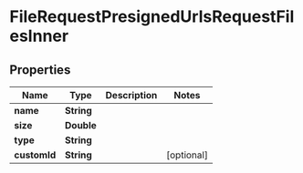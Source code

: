 

# FileRequestPresignedUrlsRequestFilesInner


## Properties

| Name | Type | Description | Notes |
|------------ | ------------- | ------------- | -------------|
|**name** | **String** |  |  |
|**size** | **Double** |  |  |
|**type** | **String** |  |  |
|**customId** | **String** |  |  [optional] |



